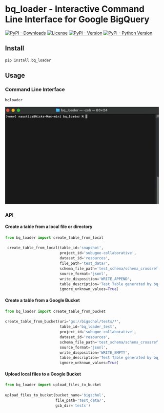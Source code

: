 # bq_loader - Interactive Command Line Interface for Google BigQuery

[![PyPI - Downloads](https://img.shields.io/pypi/dm/bq_loader)](https://pypi.org/project/bq_loader/)
[![License](https://img.shields.io/github/license/naustica/bq_loader)](https://github.com/naustica/bq_loader/blob/master/LICENSE.txt)
[![PyPI - Version](https://img.shields.io/pypi/v/bq_loader)](https://pypi.org/project/bq_loader/)
[![PyPI - Python Version](https://img.shields.io/pypi/pyversions/bq_loader)](https://pypi.org/project/bq_loader/)

## Install

```bash
pip install bq_loader
```

## Usage

### Command Line Interface

```bash
bqloader
```

![Demo](media/demo.gif)

### API

#### Create a table from a local file or directory

```python
from bq_loader import create_table_from_local

 create_table_from_local(table_id='snapshot',
                         project_id='subugoe-collaborative',
                         dataset_id='resources',
                         file_path='test_data/',
                         schema_file_path='test_schema/schema_crossref.json',
                         source_format='jsonl',
                         write_disposition='WRITE_APPEND',
                         table_description='Test Table generated by bq_loader',
                         ignore_unknown_values=True)
```

#### Create a table from a Google Bucket

```python
from bq_loader import create_table_from_bucket

create_table_from_bucket(uri='gs://bigschol/tests/*',
                         table_id='bq_loader_test',
                         project_id='subugoe-collaborative',
                         dataset_id='resources',
                         schema_file_path='test_schema/schema_crossref.json',
                         source_format='jsonl',
                         write_disposition='WRITE_EMPTY',
                         table_description='Test Table generated by bq_loader',
                         ignore_unknown_values=True)
```

#### Upload local files to a Google Bucket

```python
from bq_loader import upload_files_to_bucket

upload_files_to_bucket(bucket_name='bigschol',
                       file_path='test_data/',
                       gcb_dir='tests')
```

